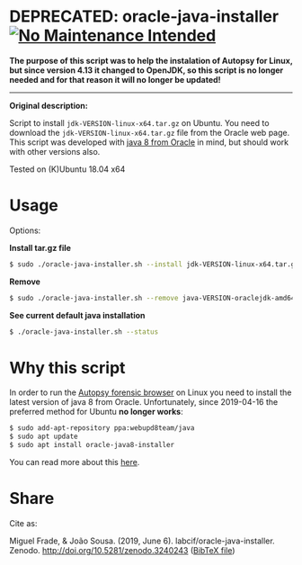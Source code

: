# DEPRECATED: oracle-java-installer [![No Maintenance Intended](http://unmaintained.tech/badge.svg)](http://unmaintained.tech/)

**The purpose of this script was to help the instalation of Autopsy for Linux, but since version 4.13 it changed to OpenJDK, so this script is no longer needed and for that reason it will no longer be updated!**

----------------------------
**Original description:**

Script to install `jdk-VERSION-linux-x64.tar.gz` on Ubuntu.
You need to download the `jdk-VERSION-linux-x64.tar.gz` file from the Oracle web page.
This script was developed with [java 8 from Oracle](https://www.oracle.com/technetwork/java/javase/downloads/jdk8-downloads-2133151.html) in mind, but should work with other versions also.

Tested on (K)Ubuntu 18.04 x64


# Usage

Options:

**Install tar.gz file**

```bash
$ sudo ./oracle-java-installer.sh --install jdk-VERSION-linux-x64.tar.gz
```

**Remove** 

```bash
$ sudo ./oracle-java-installer.sh --remove java-VERSION-oraclejdk-amd64"
```

**See current default java installation**

```bash
$ ./oracle-java-installer.sh --status
```


# Why this script

In order to run the [Autopsy forensic browser](https://www.sleuthkit.org/autopsy/download.php) on Linux you need to install the latest version of java 8 from Oracle. 
Unfortunately, since 2019-04-16 the preferred method for Ubuntu **no longer works**:
```bash
$ sudo add-apt-repository ppa:webupd8team/java
$ sudo apt update
$ sudo apt install oracle-java8-installer
```
You can read more about this [here](https://launchpad.net/~webupd8team/+archive/ubuntu/java).

# Share

Cite as:

Miguel Frade, & João Sousa. (2019, June 6). labcif/oracle-java-installer. Zenodo. http://doi.org/10.5281/zenodo.3240243 ([BibTeX file](oracle-java-installer.bib))

